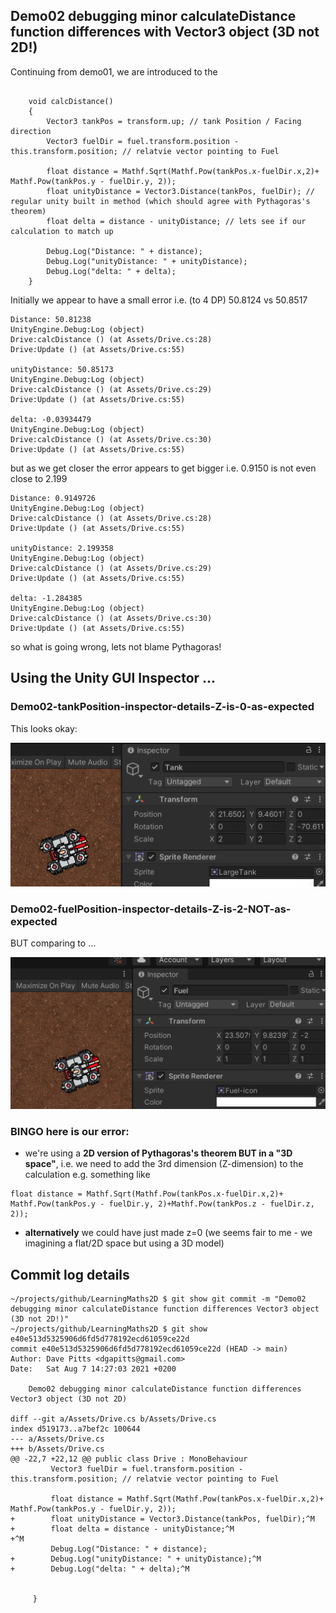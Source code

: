 ## Demo02 debugging minor calculateDistance function differences with Vector3 object (3D not 2D!)

Continuing from demo01, we are introduced to the 

```

    void calcDistance()
    {
        Vector3 tankPos = transform.up; // tank Position / Facing direction
        Vector3 fuelDir = fuel.transform.position - this.transform.position; // relatvie vector pointing to Fuel

        float distance = Mathf.Sqrt(Mathf.Pow(tankPos.x-fuelDir.x,2)+ Mathf.Pow(tankPos.y - fuelDir.y, 2));
        float unityDistance = Vector3.Distance(tankPos, fuelDir); // regular unity built in method (which should agree with Pythagoras's theorem)
        float delta = distance - unityDistance; // lets see if our calculation to match up 

        Debug.Log("Distance: " + distance);
        Debug.Log("unityDistance: " + unityDistance);
        Debug.Log("delta: " + delta);
    } 
```

Initially we appear to have a small error i.e. (to 4 DP) 50.8124 vs 50.8517
```
Distance: 50.81238
UnityEngine.Debug:Log (object)
Drive:calcDistance () (at Assets/Drive.cs:28)
Drive:Update () (at Assets/Drive.cs:55)

unityDistance: 50.85173
UnityEngine.Debug:Log (object)
Drive:calcDistance () (at Assets/Drive.cs:29)
Drive:Update () (at Assets/Drive.cs:55)

delta: -0.03934479
UnityEngine.Debug:Log (object)
Drive:calcDistance () (at Assets/Drive.cs:30)
Drive:Update () (at Assets/Drive.cs:55)
```

but as we get closer the error appears to get bigger i.e. 0.9150 is not even close to 2.199

```
Distance: 0.9149726
UnityEngine.Debug:Log (object)
Drive:calcDistance () (at Assets/Drive.cs:28)
Drive:Update () (at Assets/Drive.cs:55)

unityDistance: 2.199358
UnityEngine.Debug:Log (object)
Drive:calcDistance () (at Assets/Drive.cs:29)
Drive:Update () (at Assets/Drive.cs:55)

delta: -1.284385
UnityEngine.Debug:Log (object)
Drive:calcDistance () (at Assets/Drive.cs:30)
Drive:Update () (at Assets/Drive.cs:55)
```

so what is going wrong, lets not blame Pythagoras!

## Using the Unity GUI Inspector ...

### Demo02-tankPosition-inspector-details-Z-is-0-as-expected

This looks okay:

![Demo02-tankPosition-inspector-details-Z-is-0-as-expected](Demo02-tankPosition-inspector-details-Z-is-0-as-expected.png)



### Demo02-fuelPosition-inspector-details-Z-is-2-NOT-as-expected

BUT comparing to ...

![Demo02-fuelPosition-inspector-details-Z-is-2-NOT-as-expected](Demo02-fuelPosition-inspector-details-Z-is-2-NOT-as-expected.png)	

### BINGO here is our error:
* we're using a **2D version of Pythagoras's theorem BUT in a "3D space"**, i.e. we need to add the 3rd dimension (Z-dimension) to the calculation e.g. something like
```
float distance = Mathf.Sqrt(Mathf.Pow(tankPos.x-fuelDir.x,2)+ Mathf.Pow(tankPos.y - fuelDir.y, 2)+Mathf.Pow(tankPos.z - fuelDir.z, 2));
```
* **alternatively** we could have just made z=0 (we seems fair to me - we imagining a flat/2D space but using a 3D model)



## Commit log details

```
~/projects/github/LearningMaths2D $ git show git commit -m "Demo02 debugging minor calculateDistance function differences Vector3 object (3D not 2D!)"
~/projects/github/LearningMaths2D $ git show e40e513d5325906d6fd5d778192ecd61059ce22d
commit e40e513d5325906d6fd5d778192ecd61059ce22d (HEAD -> main)
Author: Dave Pitts <dgapitts@gmail.com>
Date:   Sat Aug 7 14:27:03 2021 +0200

    Demo02 debugging minor calculateDistance function differences Vector3 object (3D not 2D)

diff --git a/Assets/Drive.cs b/Assets/Drive.cs
index d519173..a7bef2c 100644
--- a/Assets/Drive.cs
+++ b/Assets/Drive.cs
@@ -22,7 +22,12 @@ public class Drive : MonoBehaviour
         Vector3 fuelDir = fuel.transform.position - this.transform.position; // relatvie vector pointing to Fuel

         float distance = Mathf.Sqrt(Mathf.Pow(tankPos.x-fuelDir.x,2)+ Mathf.Pow(tankPos.y - fuelDir.y, 2));
+        float unityDistance = Vector3.Distance(tankPos, fuelDir);^M
+        float delta = distance - unityDistance;^M
+^M
         Debug.Log("Distance: " + distance);
+        Debug.Log("unityDistance: " + unityDistance);^M
+        Debug.Log("delta: " + delta);^M


     }
```
